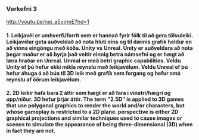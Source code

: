 ### Verkefni 3
http://youtu.be/nej_aEojrmE?hd=1
#### 1. Leikjavél er umhverfi/forrit sem er hannað fyrir fólk til að gera tölvuleiki. Leikjavélar geta auðveldað að nota hluti eins og til dæmis grafík heldur en að vinna eingöngu með kóða. Unity vs Unreal. Unity er auðveldara að nota þegar maður er að byrja það veitir einnig betra námsefni og er hægt að læra hraðar en Unreal. Unreal er með betri graphic capabilities. Veldu Unity ef þú hefur ekki mikla reynslu með leikjavélum. Veldu Unreal ef þú hefur áhuga á að búa til 3D leik með grafík sem forgang og hefur smá reynslu af öðrum leikjavélum. 
#### 2. 2D leikir hafa bara 2 áttir sem hægt er að fara í vinstri/hægri og upp/niður. 3D hefur þrjár áttir. The term "2.5D" is applied to 3D games that use polygonal graphics to render the world and/or characters, but whose gameplay is restricted to a 2D plane. perspective is either 2D graphical projections and similar techniques used to cause images or scenes to simulate the appearance of being three-dimensional (3D) when in fact they are not.
